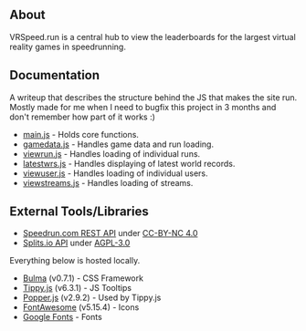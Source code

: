 ## About

VRSpeed.run is a central hub to view the leaderboards for the largest virtual reality games in speedrunning.

## Documentation

A writeup that describes the structure behind the JS that makes the site run. Mostly made for me when I need to bugfix this project in 3 months and don't remember how part of it works :)

* [main.js](https://github.com/VRSpeedruns/VRSR/tree/master/docs/main.js.md) - Holds core functions.
* [gamedata.js](https://github.com/VRSpeedruns/VRSR/tree/master/docs/gamedata.js.md) - Handles game data and run loading.
* [viewrun.js](https://github.com/VRSpeedruns/VRSR/tree/master/docs/viewrun.js.md) - Handles loading of individual runs.
* [latestwrs.js](https://github.com/VRSpeedruns/VRSR/tree/master/docs/latestwrs.js.md) - Handles displaying of latest world records.
* [viewuser.js](https://github.com/VRSpeedruns/VRSR/tree/master/docs/viewuser.js.md) - Handles loading of individual users.
* [viewstreams.js](https://github.com/VRSpeedruns/VRSR/tree/master/docs/viewstreams.js.md) - Handles loading of streams.

## External Tools/Libraries

- [Speedrun.com REST API](https://github.com/speedruncomorg/api) under [CC-BY-NC 4.0](https://github.com/speedruncomorg/api#content-license)
- [Splits.io API](https://github.com/glacials/splits-io/blob/master/docs/api.md) under [AGPL-3.0](https://github.com/glacials/splits-io/blob/main/LICENSE)

Everything below is hosted locally.

- [Bulma](https://bulma.io/) (v0.7.1) - CSS Framework
- [Tippy.js](https://atomiks.github.io/tippyjs/) (v6.3.1) - JS Tooltips
- [Popper.js](https://popper.js.org/) (v2.9.2) - Used by Tippy.js
- [FontAwesome](https://fontawesome.com/) (v5.15.4) - Icons
- [Google Fonts](https://fonts.google.com/) - Fonts